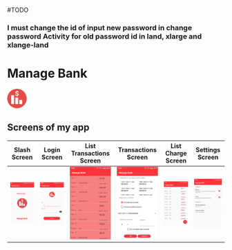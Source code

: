 #TODO
### I must change the id of input new password in change password Activity for old password id in land, xlarge and  xlange-land
# Manage Bank
 <img src="./app/src/main/res/drawable/logo.png" width="45"/>

## Screens of my app

| Slash Screen | Login Screen |List Transactions Screen |Transactions Screen|List Charge Screen |Settings Screen |
|-----|-----|-----|-----|-----|-----|
<img src="./Screenshots/Slash.png" width="256px" />|<img src="./Screenshots/Login.png" width="256px" />|<img src="./Screenshots/Listtransactions.png" width="256px" />|<img src="./Screenshots/Transaction.png" width="256px"/>|<img src="./Screenshots/ListCharge.png" width="256px" />|<img src="./Screenshots/Settings.png" width="256px" />

